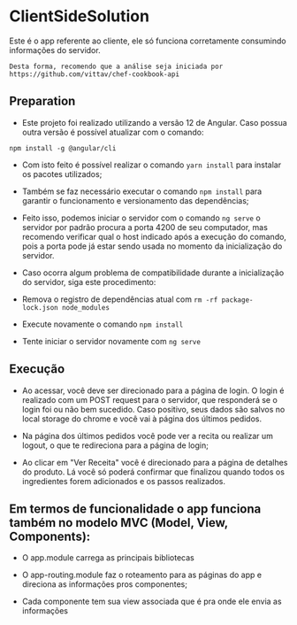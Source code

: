 # ClientSideSolution

Este é o app referente ao cliente, ele só funciona corretamente consumindo informações do servidor.

`Desta forma, recomendo que a análise seja iniciada por https://github.com/vittav/chef-cookbook-api`

## Preparation

- Este projeto foi realizado utilizando a versão 12 de Angular. Caso possua outra versão é possível atualizar com o comando:

 `npm install -g @angular/cli`

- Com isto feito é possível realizar o comando `yarn install` para instalar os pacotes utilizados;

- Também se faz necessário executar o comando `npm install` para garantir o funcionamento e versionamento das dependências;

- Feito isso, podemos iniciar o servidor com o comando `ng serve` o servidor por padrão procura a porta 4200 de seu computador, mas recomendo verificar qual o host indicado após a execução do comando, pois a porta pode já estar sendo usada no momento da inicialização do servidor.

- Caso ocorra algum problema de compatibilidade durante a inicialização do servidor, siga este procedimento:

- Remova o registro de dependências atual com `rm -rf package-lock.json node_modules`

- Execute novamente o comando `npm install`
 
- Tente iniciar o servidor novamente com `ng serve`

## Execução

- Ao acessar, você deve ser direcionado para a página de login. O login é realizado com um POST request para o servidor, que responderá se o login foi ou não bem sucedido. Caso positivo, seus dados são salvos no local storage do chrome e você vai à página dos últimos pedidos.

- Na página dos últimos pedidos você pode ver a recita ou realizar um logout, o que te redireciona para a página de login;

- Ao clicar em "Ver Receita" você é direcionado para a página de detalhes do produto. Lá você só poderá confirmar que finalizou quando todos os ingredientes forem adicionados e os passos realizados.

## Em termos de funcionalidade o app funciona também no modelo MVC (Model, View, Components):

- O app.module carrega as principais bibliotecas

- O app-routing.module faz o roteamento para as páginas do app e direciona as informações pros componentes;

- Cada componente tem sua view associada que é pra onde ele envia as informações
